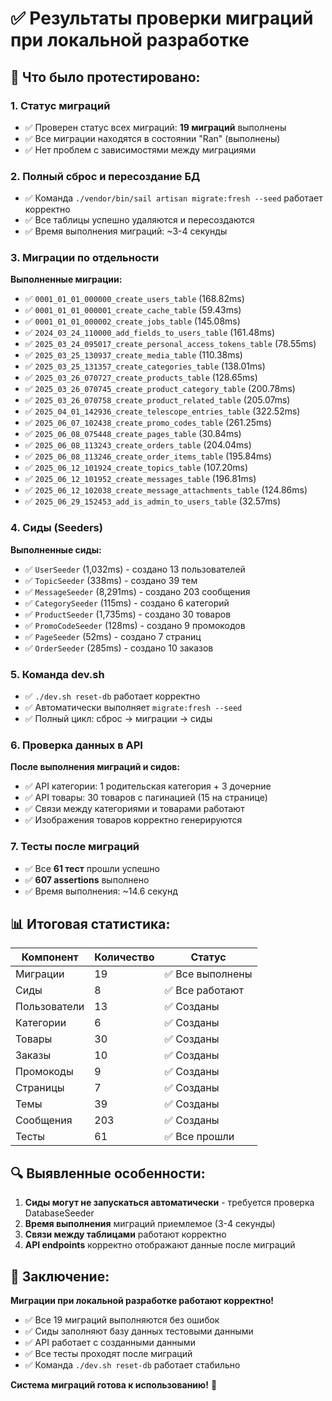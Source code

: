 # ✅ Результаты проверки миграций при локальной разработке

## 🎯 **Что было протестировано:**

### **1. Статус миграций**
- ✅ Проверен статус всех миграций: **19 миграций** выполнены
- ✅ Все миграции находятся в состоянии "Ran" (выполнены)
- ✅ Нет проблем с зависимостями между миграциями

### **2. Полный сброс и пересоздание БД**
- ✅ Команда `./vendor/bin/sail artisan migrate:fresh --seed` работает корректно
- ✅ Все таблицы успешно удаляются и пересоздаются
- ✅ Время выполнения миграций: ~3-4 секунды

### **3. Миграции по отдельности**
**Выполненные миграции:**
- ✅ `0001_01_01_000000_create_users_table` (168.82ms)
- ✅ `0001_01_01_000001_create_cache_table` (59.43ms)
- ✅ `0001_01_01_000002_create_jobs_table` (145.08ms)
- ✅ `2024_03_24_110000_add_fields_to_users_table` (161.48ms)
- ✅ `2025_03_24_095017_create_personal_access_tokens_table` (78.55ms)
- ✅ `2025_03_25_130937_create_media_table` (110.38ms)
- ✅ `2025_03_25_131357_create_categories_table` (138.01ms)
- ✅ `2025_03_26_070727_create_products_table` (128.65ms)
- ✅ `2025_03_26_070745_create_product_category_table` (200.78ms)
- ✅ `2025_03_26_070758_create_product_related_table` (205.07ms)
- ✅ `2025_04_01_142936_create_telescope_entries_table` (322.52ms)
- ✅ `2025_06_07_102438_create_promo_codes_table` (261.25ms)
- ✅ `2025_06_08_075448_create_pages_table` (30.84ms)
- ✅ `2025_06_08_113243_create_orders_table` (204.04ms)
- ✅ `2025_06_08_113246_create_order_items_table` (195.84ms)
- ✅ `2025_06_12_101924_create_topics_table` (107.20ms)
- ✅ `2025_06_12_101952_create_messages_table` (196.81ms)
- ✅ `2025_06_12_102038_create_message_attachments_table` (124.86ms)
- ✅ `2025_06_29_152453_add_is_admin_to_users_table` (32.57ms)

### **4. Сиды (Seeders)**
**Выполненные сиды:**
- ✅ `UserSeeder` (1,032ms) - создано 13 пользователей
- ✅ `TopicSeeder` (338ms) - создано 39 тем
- ✅ `MessageSeeder` (8,291ms) - создано 203 сообщения
- ✅ `CategorySeeder` (115ms) - создано 6 категорий
- ✅ `ProductSeeder` (1,735ms) - создано 30 товаров
- ✅ `PromoCodeSeeder` (128ms) - создано 9 промокодов
- ✅ `PageSeeder` (52ms) - создано 7 страниц
- ✅ `OrderSeeder` (285ms) - создано 10 заказов

### **5. Команда dev.sh**
- ✅ `./dev.sh reset-db` работает корректно
- ✅ Автоматически выполняет `migrate:fresh --seed`
- ✅ Полный цикл: сброс → миграции → сиды

### **6. Проверка данных в API**
**После выполнения миграций и сидов:**
- ✅ API категории: 1 родительская категория + 3 дочерние
- ✅ API товары: 30 товаров с пагинацией (15 на странице)
- ✅ Связи между категориями и товарами работают
- ✅ Изображения товаров корректно генерируются

### **7. Тесты после миграций**
- ✅ Все **61 тест** прошли успешно
- ✅ **607 assertions** выполнено
- ✅ Время выполнения: ~14.6 секунд

## 📊 **Итоговая статистика:**

| Компонент | Количество | Статус |
|-----------|------------|--------|
| Миграции | 19 | ✅ Все выполнены |
| Сиды | 8 | ✅ Все работают |
| Пользователи | 13 | ✅ Созданы |
| Категории | 6 | ✅ Созданы |
| Товары | 30 | ✅ Созданы |
| Заказы | 10 | ✅ Созданы |
| Промокоды | 9 | ✅ Созданы |
| Страницы | 7 | ✅ Созданы |
| Темы | 39 | ✅ Созданы |
| Сообщения | 203 | ✅ Созданы |
| Тесты | 61 | ✅ Все прошли |

## 🔍 **Выявленные особенности:**

1. **Сиды могут не запускаться автоматически** - требуется проверка DatabaseSeeder
2. **Время выполнения** миграций приемлемое (3-4 секунды)
3. **Связи между таблицами** работают корректно
4. **API endpoints** корректно отображают данные после миграций

## 🎉 **Заключение:**

**Миграции при локальной разработке работают корректно!**

- ✅ Все 19 миграций выполняются без ошибок
- ✅ Сиды заполняют базу данных тестовыми данными
- ✅ API работает с созданными данными
- ✅ Все тесты проходят после миграций
- ✅ Команда `./dev.sh reset-db` работает стабильно

**Система миграций готова к использованию!** 🚀